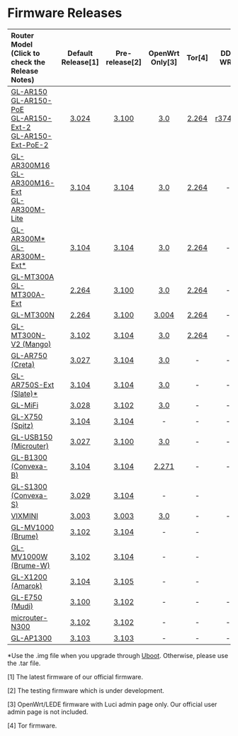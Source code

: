# Firmware Releases



| Router Model<br>(Click to check the<br>Release Notes) | Default Release[1] | Pre-release[2] | OpenWrt Only[3] | Tor[4] | DD-WRT |
| :----------------------------------------------------------- | :-------: | :------------: | :----------: | :----------------------------------------------------------: | :----------------------------------------------------------: |
| [GL-AR150<br>GL-AR150-PoE<br>GL-AR150-Ext-2<br>GL-AR150-Ext-PoE-2](GL-AR150.md) |     <a href="https://dl.gl-inet.com/firmware/ar150/v1/" target="_blank">3.024</a>     | <a href="https://dl.gl-inet.com/firmware/ar150/testing/" target="_blank">3.100</a> |   <a href="https://dl.gl-inet.com/firmware/ar150/clean/" target="_blank">3.0</a>   |<a href="https://dl.gl-inet.com/firmware/ar150/tor/" target="_blank">2.264</a>|<a href="https://dd-wrt.com/support/other-downloads/?path=betas%2F2018%2F10-19-2018-r37442%2FGL.iNet-AR150%2F" target="_blank">r37442</a>|
| [GL-AR300M16<br>GL-AR300M16-Ext<br>GL-AR300M-Lite](GL-AR300M.md) |     <a href="https://dl.gl-inet.com/firmware/ar300m/v1/" target="_blank">3.104</a>     | <a href="https://dl.gl-inet.com/firmware/ar300m/testing/" target="_blank">3.104</a> |      <a href="https://dl.gl-inet.com/firmware/ar300m/clean/" target="_blank">3.0</a>      |<a href="https://dl.gl-inet.com/firmware/ar300m/tor/" target="_blank">2.264</a>|-|
| [GL-AR300M\*<br>GL-AR300M-Ext*](GL-AR300M.md) | <a href="https://dl.gl-inet.com/firmware/ar300m/nand/v1/" target="_blank">3.104</a> | <a href="https://dl.gl-inet.com/firmware/ar300m/nand/testing/" target="_blank">3.104</a> | <a href="https://dl.gl-inet.com/firmware/ar300m/nand/clean/" target="_blank">3.0</a> |<a href="https://dl.gl-inet.com/firmware/ar300m/nand/tor/" target="_blank">2.264</a>|-|
| [GL-MT300A<br>GL-MT300A-Ext](GL-MT300A.md) | <a href="https://dl.gl-inet.com/firmware/mt300a/v1/" target="_blank">2.264</a> | <a href="https://dl.gl-inet.com/firmware/mt300a/testing/" target="_blank">3.100</a> | <a href="https://dl.gl-inet.com/firmware/mt300a/clean/" target="_blank">3.0</a> |<a href="https://dl.gl-inet.com/firmware/mt300a/tor/" target="_blank">2.264</a>|-|
| [GL-MT300N](GL-MT300N.md)                                   |     <a href="https://dl.gl-inet.com/firmware/mt300n/v1/" target="_blank">2.264</a>     | <a href="https://dl.gl-inet.com/firmware/mt300n/testing/" target="_blank">3.100</a> |      <a href="https://dl.gl-inet.com/firmware/mt300n/clean/" target="_blank">3.004</a>      |<a href="https://dl.gl-inet.com/firmware/mt300n/tor/" target="_blank">2.264</a>|-|
| [GL-MT300N-V2 (Mango)](GL-MT300N-V2.md)                             |     <a href="https://dl.gl-inet.com/firmware/mt300n-v2/v1/" target="_blank">3.102</a>     | <a href="https://dl.gl-inet.com/firmware/mt300n-v2/testing/" target="_blank">3.104</a> | <a href="https://dl.gl-inet.com/firmware/mt300n-v2/clean/" target="_blank">3.0</a> |<a href="https://dl.gl-inet.com/firmware/mt300n-v2/tor/" target="_blank">2.264</a>|-|
| [GL-AR750 (Creta)](GL-AR750.md) |     <a href="https://dl.gl-inet.com/firmware/ar750/v1/" target="_blank">3.027</a>     | <a href="https://dl.gl-inet.com/firmware/ar750/testing/" target="_blank">3.104</a> |     <a href="https://dl.gl-inet.com/firmware/ar750/clean/" target="_blank">3.0</a>     |-|-|
| [GL-AR750S-Ext (Slate)*](GL-AR750S-Ext.md) |     <a href="https://dl.gl-inet.com/firmware/ar750s/release/" target="_blank">3.104</a>     | <a href="https://dl.gl-inet.com/firmware/ar750s/testing/" target="_blank">3.104</a> |   <a href="https://dl.gl-inet.com/firmware/ar750s/clean/" target="_blank">3.0</a>   |-|-|
| [GL-MiFi](GL-MiFi.md) |     <a href="https://dl.gl-inet.com/firmware/mifi/v1/" target="_blank">3.028</a>     | <a href="https://dl.gl-inet.com/firmware/mifi/testing/" target="_blank">3.102</a> |     <a href="https://dl.gl-inet.com/firmware/mifi/clean/" target="_blank">3.0</a>     |-|-|
| [GL-X750 (Spitz)](GL-X750.md) | <a href="https://dl.gl-inet.com/firmware/x750/release/" target="_blank">3.104</a> | <a href="https://dl.gl-inet.com/firmware/x750/testing/" target="_blank">3.104</a> | - |-|-|
| [GL-USB150 (Microuter)](GL-USB150.md)                        |     <a href="https://dl.gl-inet.com/firmware/usb150/v1/" target="_blank">3.027</a>     | <a href="https://dl.gl-inet.com/firmware/usb150/testing/" target="_blank">3.100</a> |     <a href="https://dl.gl-inet.com/firmware/usb150/clean/" target="_blank">3.0</a>     |-|-|
| [GL-B1300 (Convexa-B)](GL-B1300.md)                                     |     <a href="https://dl.gl-inet.com/firmware/b1300/v1/" target="_blank">3.104</a>     |     <a href="https://dl.gl-inet.com/firmware/b1300/testing/" target="_blank">3.104</a>     | <a href="https://dl.gl-inet.com/firmware/b1300/clean/" target="_blank">2.271</a> |-|-|
| [GL-S1300 (Convexa-S)](GL-S1300.md)                                     |     <a href="https://dl.gl-inet.com/firmware/s1300/release/" target="_blank">3.029</a>     |     <a href="https://dl.gl-inet.com/firmware/s1300/testing/" target="_blank">3.104</a>     |-|-||
| [VIXMINI](VIXMINI.md) | <a href="https://dl.gl-inet.com/firmware/vixmini/release/" target="_blank">3.003</a> | <a href="https://dl.gl-inet.com/firmware/vixmini/testing/" target="_blank">3.003</a> | <a href="https://dl.gl-inet.com/firmware/vixmini/clean/" target="_blank">3.0</a> |-|-|
| [GL-MV1000 (Brume)](GL-MV1000.md) | <a href="https://dl.gl-inet.com/firmware/mv1000/release/" target="_blank">3.102</a> | <a href="https://dl.gl-inet.com/firmware/mv1000/testing/" target="_blank">3.104</a> |-|-||
| [GL-MV1000W (Brume-W)](GL-MV1000.md) | <a href="https://dl.gl-inet.com/firmware/mv1000/release/" target="_blank">3.102</a> | <a href="https://dl.gl-inet.com/firmware/mv1000/testing/" target="_blank">3.104</a> |-|-||
| [GL-X1200 (Amarok)](GL-X1200.md) | <a href="https://dl.gl-inet.com/firmware/x1200/release/" target="_blank">3.104</a> | <a href="https://dl.gl-inet.com/firmware/x1200/testing/" target="_blank">3.105</a> |-|-||
| [GL-E750 (Mudi)](GL-E750.md)| <a href="https://dl.gl-inet.com/firmware/e750/release/" target="_blank">3.100</a>| <a href="https://dl.gl-inet.com/firmware/e750/testing/" target="_blank">3.102</a> |-|-|-|
| [microuter-N300](microuter-N300.md)| <a href="https://dl.gl-inet.com/firmware/n300/release/" target="_blank">3.102</a>| <a href="https://dl.gl-inet.com/firmware/n300/testing/" target="_blank">3.102</a> |-|-|-|
| [GL-AP1300](GL-AP1300.md) | <a href="http://dl.gl-inet.com/firmware/ap1300/release/" target="_blank">3.103</a>| <a href="https://dl.gl-inet.com/firmware/ap1300/testing/" target="_blank">3.103</a> |-|-|-|

*Use the .img file when you upgrade through <a href="https://docs.gl-inet.com/en/3/troubleshooting/debrick/" target="_blank">Uboot</a>. Otherwise, please use the .tar file.

[1] The latest firmware of our official firmware.

[2] The testing firmware which is under development.

[3] OpenWrt/LEDE firmware with Luci admin page only. Our official user admin page is not included.

[4] Tor firmware.

